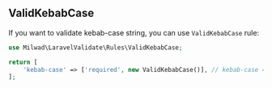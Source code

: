 ## ValidKebabCase

If you want to validate kebab-case string, you can use `ValidKebabCase` rule:

```php
use Milwad\LaravelValidate\Rules\ValidKebabCase;

return [
    'kebab-case' => ['required', new ValidKebabCase()], // kebab-case => milwad-dev
];
```
